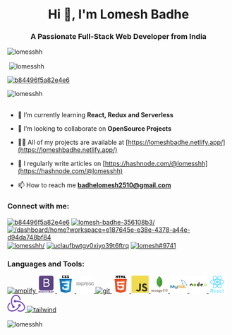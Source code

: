 <h1 align="center">Hi 👋, I'm Lomesh Badhe</h1>
<h3 align="center">A Passionate Full-Stack Web Developer from India</h3>

<p align="left"> <img src="https://komarev.com/ghpvc/?username=lomesshh&label=Profile%20views&color=0e75b6&style=flat" alt="lomesshh" /> </p>

<p>&nbsp;<img align="center" src="https://github-readme-stats.vercel.app/api?username=lomesshh&show_icons=true&locale=en" alt="lomesshh" /></p>

<p align="left"> <a href="https://twitter.com/b84496f5a82e4e6" target="blank"><img src="https://img.shields.io/twitter/follow/b84496f5a82e4e6?logo=twitter&style=for-the-badge" alt="b84496f5a82e4e6" /></a> </p>

<p><img align="left" src="https://github-readme-stats.vercel.app/api/top-langs?username=lomesshh&show_icons=true&locale=en&layout=compact" alt="lomesshh" /></p><br></br>

- 🌱 I’m currently learning **React, Redux and Serverless**

- 👯 I’m looking to collaborate on **OpenSource Projects**

- 👨‍💻 All of my projects are available at [https://lomeshbadhe.netlify.app/](https://lomeshbadhe.netlify.app/)

- 📝 I regularly write articles on [https://hashnode.com/@lomesshh](https://hashnode.com/@lomesshh)

- 📫 How to reach me **badhelomesh2510@gmail.com**

<h3 align="left">Connect with me:</h3>
<p align="left">
<a href="https://twitter.com/b84496f5a82e4e6" target="blank"><img align="center" src="https://raw.githubusercontent.com/rahuldkjain/github-profile-readme-generator/master/src/images/icons/Social/twitter.svg" alt="b84496f5a82e4e6" height="30" width="40" /></a>
<a href="https://linkedin.com/in/lomesh-badhe-356108b3/" target="blank"><img align="center" src="https://raw.githubusercontent.com/rahuldkjain/github-profile-readme-generator/master/src/images/icons/Social/linked-in-alt.svg" alt="lomesh-badhe-356108b3/" height="30" width="40" /></a>
<a href="https://codesandbox.com//dashboard/home?workspace=e187645e-e38e-4378-a44e-d94da748bf84" target="blank"><img align="center" src="https://cdn.jsdelivr.net/npm/simple-icons@3.0.1/icons/codesandbox.svg" alt="/dashboard/home?workspace=e187645e-e38e-4378-a44e-d94da748bf84" height="30" width="40" /></a>
<a href="https://instagram.com/lomesshh/" target="blank"><img align="center" src="https://raw.githubusercontent.com/rahuldkjain/github-profile-readme-generator/master/src/images/icons/Social/instagram.svg" alt="lomesshh/" height="30" width="40" /></a>
<a href="https://www.youtube.com/c/uclaufbwtgv0xiyo39t6ftrq" target="blank"><img align="center" src="https://raw.githubusercontent.com/rahuldkjain/github-profile-readme-generator/master/src/images/icons/Social/youtube.svg" alt="uclaufbwtgv0xiyo39t6ftrq" height="30" width="40" /></a>
<a href="https://discord.gg/lomesh#9741" target="blank"><img align="center" src="https://raw.githubusercontent.com/rahuldkjain/github-profile-readme-generator/master/src/images/icons/Social/discord.svg" alt="lomesh#9741" height="30" width="40" /></a>
</p>

<h3 align="left">Languages and Tools:</h3>
<p align="left"> <a href="https://aws.amazon.com/amplify/" target="_blank"> <img src="https://docs.amplify.aws/assets/logo-dark.svg" alt="amplify" width="40" height="40"/> </a> <a href="https://getbootstrap.com" target="_blank"> <img src="https://raw.githubusercontent.com/devicons/devicon/master/icons/bootstrap/bootstrap-plain-wordmark.svg" alt="bootstrap" width="40" height="40"/> </a> <a href="https://www.w3schools.com/css/" target="_blank"> <img src="https://raw.githubusercontent.com/devicons/devicon/master/icons/css3/css3-original-wordmark.svg" alt="css3" width="40" height="40"/> </a> <a href="https://expressjs.com" target="_blank"> <img src="https://raw.githubusercontent.com/devicons/devicon/master/icons/express/express-original-wordmark.svg" alt="express" width="40" height="40"/> </a> <a href="https://git-scm.com/" target="_blank"> <img src="https://www.vectorlogo.zone/logos/git-scm/git-scm-icon.svg" alt="git" width="40" height="40"/> </a> <a href="https://www.w3.org/html/" target="_blank"> <img src="https://raw.githubusercontent.com/devicons/devicon/master/icons/html5/html5-original-wordmark.svg" alt="html5" width="40" height="40"/> </a> <a href="https://developer.mozilla.org/en-US/docs/Web/JavaScript" target="_blank"> <img src="https://raw.githubusercontent.com/devicons/devicon/master/icons/javascript/javascript-original.svg" alt="javascript" width="40" height="40"/> </a> <a href="https://www.mongodb.com/" target="_blank"> <img src="https://raw.githubusercontent.com/devicons/devicon/master/icons/mongodb/mongodb-original-wordmark.svg" alt="mongodb" width="40" height="40"/> </a> <a href="https://www.mysql.com/" target="_blank"> <img src="https://raw.githubusercontent.com/devicons/devicon/master/icons/mysql/mysql-original-wordmark.svg" alt="mysql" width="40" height="40"/> </a> <a href="https://nodejs.org" target="_blank"> <img src="https://raw.githubusercontent.com/devicons/devicon/master/icons/nodejs/nodejs-original-wordmark.svg" alt="nodejs" width="40" height="40"/> </a> <a href="https://reactjs.org/" target="_blank"> <img src="https://raw.githubusercontent.com/devicons/devicon/master/icons/react/react-original-wordmark.svg" alt="react" width="40" height="40"/> </a> <a href="https://redux.js.org" target="_blank"> <img src="https://raw.githubusercontent.com/devicons/devicon/master/icons/redux/redux-original.svg" alt="redux" width="40" height="40"/> </a> <a href="https://tailwindcss.com/" target="_blank"> <img src="https://www.vectorlogo.zone/logos/tailwindcss/tailwindcss-icon.svg" alt="tailwind" width="40" height="40"/> </a> </p>

<p><img align="center" src="https://github-readme-streak-stats.herokuapp.com/?user=lomesshh&" alt="lomesshh" /></p>
